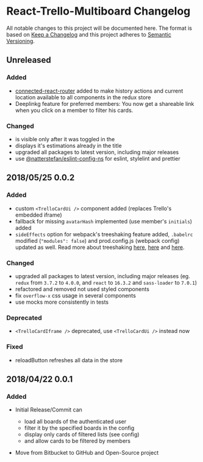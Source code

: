 # React-Trello-Multiboard Changelog

All notable changes to this project will be documented here. The format is based
on [Keep a Changelog](http://keepachangelog.com/en/1.0.0/) and this project
adheres to [Semantic Versioning](http://semver.org/spec/v2.0.0.html).

## Unreleased

### Added

* [connected-react-router](https://github.com/supasate/connected-react-router)
  added to make history actions and current location available to all components
  in the redux store
* Deeplinkg feature for preferred members: You now get a shareable link when you
  click on a member to filter his cards.

### Changed

* <EstimationCard /> is visible only after it was toggled in the <MainApp />
* <BoardsList /> displays it's estimations already in the title
* upgraded all packages to latest version, including major releases
* use [@natterstefan/eslint-config-ns](https://github.com/natterstefan/eslint-config-ns)
  for eslint, stylelint and prettier

## 2018/05/25 0.0.2

### Added

* custom `<TrelloCardUi />` component added (replaces Trello's embedded iframe)
* fallback for missing `avatarHash` implemented (use member's `initials`) added
* `sideEffects` option for webpack's treeshaking feature added, `.babelrc` modified
  (`"modules": false`) and prod.config.js (webpack config) updated as well. Read more about
  treeshaking [here](https://webpack.js.org/guides/tree-shaking/),
  [here](https://stackoverflow.com/a/47675519/1238150) and
  [here](https://github.com/webpack/webpack/issues/6992#issuecomment-379662391).

### Changed

* upgraded all packages to latest version, including major releases (eg. `redux`
  from `3.7.2` to `4.0.0`, and `react` to `16.3.2` and `sass-loader` to `7.0.1`)
* refactored and removed not used styled components
* fix `overflow-x` css usage in several components
* use mocks more consistently in tests

### Deprecated

* `<TrelloCardIframe />` deprecated, use `<TrelloCardUi />` instead now

### Fixed

* reloadButton refreshes all data in the store

## 2018/04/22 0.0.1

### Added

* Initial Release/Commit can

  * load all boards of the authenticated user
  * filter it by the specified boards in the config
  * display only cards of filtered lists (see config)
  * and allow cards to be filtered by members

* Move from Bitbucket to GitHub and Open-Source project
